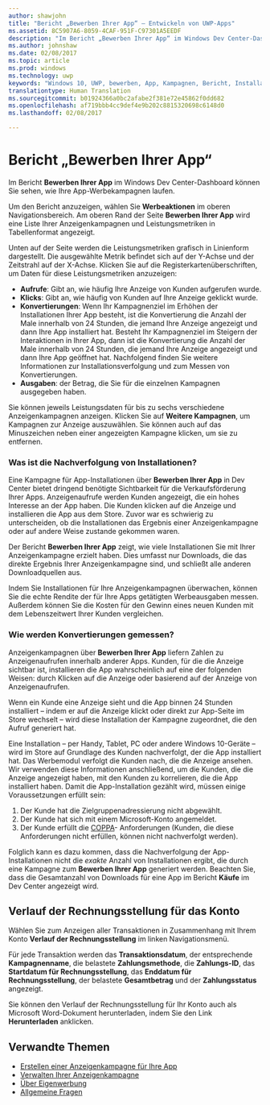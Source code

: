 ```yaml
---
author: shawjohn
title: "Bericht „Bewerben Ihrer App“ – Entwickeln von UWP-Apps"
ms.assetid: 8C5907A6-8059-4CAF-951F-C97301A5EEDF
description: "Im Bericht „Bewerben Ihrer App“ im Windows Dev Center-Dashboard können Sie sehen, wie Ihre App-Werbekampagnen laufen."
ms.author: johnshaw
ms.date: 02/08/2017
ms.topic: article
ms.prod: windows
ms.technology: uwp
keywords: "Windows 10, UWP, bewerben, App, Kampagnen, Bericht, Installationen"
translationtype: Human Translation
ms.sourcegitcommit: b01924366a0bc2afabe2f381e72e45862f0dd682
ms.openlocfilehash: af719bbb4cc9def4e9b202c8815320698c6148d0
ms.lasthandoff: 02/08/2017

---
```


# <a name="promote-your-app-report"></a>Bericht „Bewerben Ihrer App“

Im Bericht **Bewerben Ihrer App** im Windows Dev Center-Dashboard können Sie sehen, wie Ihre App-Werbekampagnen laufen.

Um den Bericht anzuzeigen, wählen Sie **Werbeaktionen** im oberen Navigationsbereich. Am oberen Rand der Seite **Bewerben Ihrer App** wird eine Liste Ihrer Anzeigenkampagnen und Leistungsmetriken in Tabellenformat angezeigt.

Unten auf der Seite werden die Leistungsmetriken grafisch in Linienform dargestellt. Die ausgewählte Metrik befindet sich auf der Y-Achse und der Zeitstrahl auf der X-Achse. Klicken Sie auf die Registerkartenüberschriften, um Daten für diese Leistungsmetriken anzuzeigen:

-   **Aufrufe**: Gibt an, wie häufig Ihre Anzeige von Kunden aufgerufen wurde.
-   **Klicks**: Gibt an, wie häufig von Kunden auf Ihre Anzeige geklickt wurde.
-   **Konvertierungen**: Wenn Ihr Kampagnenziel im Erhöhen der Installationen Ihrer App besteht, ist die Konvertierung die Anzahl der Male innerhalb von 24 Stunden, die jemand Ihre Anzeige angezeigt und dann Ihre App installiert hat. Besteht Ihr Kampagnenziel im Steigern der Interaktionen in Ihrer App, dann ist die Konvertierung die Anzahl der Male innerhalb von 24 Stunden, die jemand Ihre Anzeige angezeigt und dann Ihre App geöffnet hat. Nachfolgend finden Sie weitere Informationen zur Installationsverfolgung und zum Messen von Konvertierungen.
-   **Ausgaben**: der Betrag, die Sie für die einzelnen Kampagnen ausgegeben haben.

Sie können jeweils Leistungsdaten für bis zu sechs verschiedene Anzeigenkampagnen anzeigen. Klicken Sie auf **Weitere Kampagnen**, um Kampagnen zur Anzeige auszuwählen. Sie können auch auf das Minuszeichen neben einer angezeigten Kampagne klicken, um sie zu entfernen.

### <a name="what-is-install-tracking"></a>Was ist die Nachverfolgung von Installationen?

Eine Kampagne für App-Installationen über **Bewerben Ihrer App** in Dev Center bietet dringend benötigte Sichtbarkeit für die Verkaufsförderung Ihrer Apps. Anzeigenaufrufe werden Kunden angezeigt, die ein hohes Interesse an der App haben. Die Kunden klicken auf die Anzeige und installieren die App aus dem Store. Zuvor war es schwierig zu unterscheiden, ob die Installationen das Ergebnis einer Anzeigenkampagne oder auf andere Weise zustande gekommen waren.

Der Bericht **Bewerben Ihrer App** zeigt, wie viele Installationen Sie mit Ihrer Anzeigenkampagne erzielt haben. Dies umfasst nur Downloads, die das direkte Ergebnis Ihrer Anzeigenkampagne sind, und schließt alle anderen Downloadquellen aus.

Indem Sie Installationen für Ihre Anzeigenkampagnen überwachen, können Sie die echte Rendite der für Ihre Apps getätigten Werbeausgaben messen. Außerdem können Sie die Kosten für den Gewinn eines neuen Kunden mit dem Lebenszeitwert Ihrer Kunden vergleichen.

### <a name="how-are-conversions-measured"></a>Wie werden Konvertierungen gemessen?

Anzeigenkampagnen über **Bewerben Ihrer App** liefern Zahlen zu Anzeigenaufrufen innerhalb anderer Apps. Kunden, für die die Anzeige sichtbar ist, installieren die App wahrscheinlich auf eine der folgenden Weisen: durch Klicken auf die Anzeige oder basierend auf der Anzeige von Anzeigenaufrufen.

Wenn ein Kunde eine Anzeige sieht und die App binnen 24 Stunden installiert – indem er auf die Anzeige klickt oder direkt zur App-Seite im Store wechselt – wird diese Installation der Kampagne zugeordnet, die den Aufruf generiert hat.

Eine Installation – per Handy, Tablet, PC oder andere Windows 10-Geräte – wird im Store auf Grundlage des Kunden nachverfolgt, der die App installiert hat. Das Werbemodul verfolgt die Kunden nach, die die Anzeige ansehen. Wir verwenden diese Informationen anschließend, um die Kunden, die die Anzeige angezeigt haben, mit den Kunden zu korrelieren, die die App installiert haben. Damit die App-Installation gezählt wird, müssen einige Voraussetzungen erfüllt sein:

1.  Der Kunde hat die Zielgruppenadressierung nicht abgewählt.
2.  Der Kunde hat sich mit einem Microsoft-Konto angemeldet.
3.  Der Kunde erfüllt die [COPPA](http://go.microsoft.com/fwlink?LinkId=536558)- Anforderungen (Kunden, die diese Anforderungen nicht erfüllen, können nicht nachverfolgt werden).

Folglich kann es dazu kommen, dass die Nachverfolgung der App-Installationen nicht die *exakte* Anzahl von Installationen ergibt, die durch eine Kampagne zum **Bewerben Ihrer App** generiert werden. Beachten Sie, dass die Gesamtanzahl von Downloads für eine App im Bericht **Käufe** im Dev Center angezeigt wird.

## <a name="account-billing-history"></a>Verlauf der Rechnungsstellung für das Konto

Wählen Sie zum Anzeigen aller Transaktionen in Zusammenhang mit Ihrem Konto **Verlauf der Rechnungsstellung** im linken Navigationsmenü.

Für jede Transaktion werden das **Transaktionsdatum**, der entsprechende **Kampagnenname**, die belastete **Zahlungsmethode**, die **Zahlungs-ID**, das **Startdatum für Rechnungsstellung**, das **Enddatum für Rechnungsstellung**, der belastete **Gesamtbetrag** und der **Zahlungsstatus** angezeigt.

Sie können den Verlauf der Rechnungsstellung für Ihr Konto auch als Microsoft Word-Dokument herunterladen, indem Sie den Link **Herunterladen** anklicken.

## <a name="related-topics"></a>Verwandte Themen

* [Erstellen einer Anzeigenkampagne für Ihre App](create-an-ad-campaign-for-your-app.md)
* [Verwalten Ihrer Anzeigenkampagne](managing-your-ad-campaign.md)
* [Über Eigenwerbung](about-house-ads.md)
* [Allgemeine Fragen](common-questions.md)
 

 

